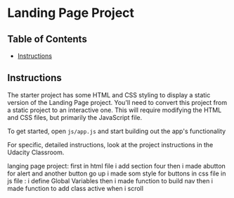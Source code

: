 # Landing Page Project

## Table of Contents

* [Instructions](#instructions)

## Instructions

The starter project has some HTML and CSS styling to display a static version of the Landing Page project. You'll need to convert this project from a static project to an interactive one. This will require modifying the HTML and CSS files, but primarily the JavaScript file.

To get started, open `js/app.js` and start building out the app's functionality

For specific, detailed instructions, look at the project instructions in the Udacity Classroom.

langing page project:
first in html file i add section four then i made abutton for alert and another button go up
i made som style for buttons in css file
in js file :
i define Global Variables then i made function to build nav
then i made function to add class active when i scroll 


 